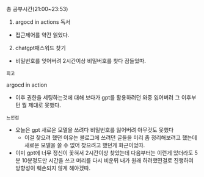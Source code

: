 총 공부시간(21:00~23:53)

1. argocd in actions 독서
- 접근제어를 약간 읽었다.
2. chatgpt패스워드 찾기
- 비밀번호를 잊어버려 2시간이상 비밀버호를 찾다 잠들었따. 

`회고`

argocd in action

- 이후 권한을 세팅하는것에 대해 보다가 gpt를 활용하려던 와중 잃어버려 그 이후부턴 뭘 제대로 못했다.

`느낀점`

- 오늘은 gpt 새로운 모델을 쓰려다 비밀번호를 잃어버려 아무것도 못했다
  - 이걸 찾으려 했던 이유는 블로그에 쓰려던 글들을 미리 좀 정리해보려고 했는데 새로운 모델을 쓸 수 없어 찾으려고 했던게 화근이었따.
- 이미 gpt에 너무 정신이 꽃혀서 2시간이상 찾았는데 다음부터는 이런게 있더라도 5분 10분정도만 시간을 쓰고 머리를 다시 비운뒤 내가 원래 하려했떤걸로 진행하여 방향성이 훼손되지 않게 해야겠따.

